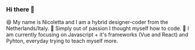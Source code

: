 ### Hi there 👋

😄 My name is Nicoletta and I am a hybrid designer-coder from the Netherlands/Italy.
🌱 Simply out of passion I thought myself how to code.
🔭 I am currently focusing on Javascript + it's frameworks (Vue and React) and Pyhton, everyday trying to teach myself more.
